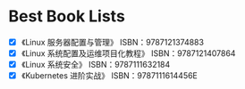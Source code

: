 # Best Book Lists

- [x] 《Linux 服务器配置与管理》 ISBN：9787121374883
- [x] 《Linux 系统配置及运维项目化教程》 ISBN：9787121407864
- [x] 《Linux 系统安全》 ISBN：9787111632184
- [x] 《Kubernetes 进阶实战》 ISBN：9787111614456E